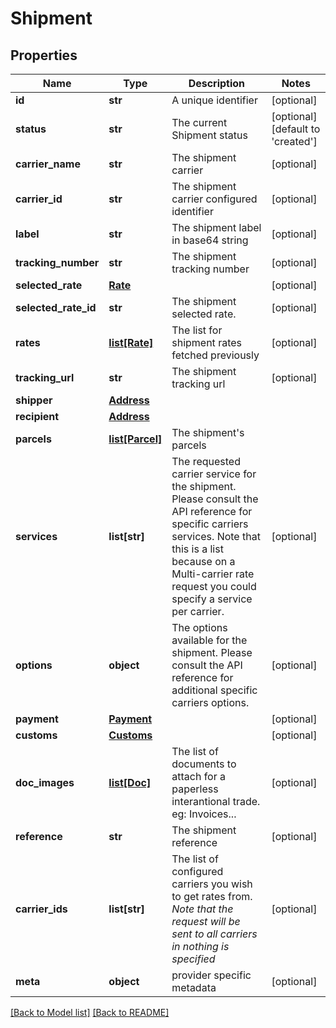 # Shipment

## Properties
Name | Type | Description | Notes
------------ | ------------- | ------------- | -------------
**id** | **str** | A unique identifier | [optional] 
**status** | **str** | The current Shipment status | [optional] [default to 'created']
**carrier_name** | **str** | The shipment carrier | [optional] 
**carrier_id** | **str** | The shipment carrier configured identifier | [optional] 
**label** | **str** | The shipment label in base64 string | [optional] 
**tracking_number** | **str** | The shipment tracking number | [optional] 
**selected_rate** | [**Rate**](Rate.md) |  | [optional] 
**selected_rate_id** | **str** | The shipment selected rate. | [optional] 
**rates** | [**list[Rate]**](Rate.md) | The list for shipment rates fetched previously | [optional] 
**tracking_url** | **str** | The shipment tracking url | [optional] 
**shipper** | [**Address**](Address.md) |  | 
**recipient** | [**Address**](Address.md) |  | 
**parcels** | [**list[Parcel]**](Parcel.md) | The shipment&#x27;s parcels | 
**services** | **list[str]** |  The requested carrier service for the shipment.  Please consult the API reference for specific carriers services. Note that this is a list because on a Multi-carrier rate request you could specify a service per carrier.  | [optional] 
**options** | **object** |  The options available for the shipment. Please consult the API reference for additional specific carriers options.  | [optional] 
**payment** | [**Payment**](Payment.md) |  | [optional] 
**customs** | [**Customs**](Customs.md) |  | [optional] 
**doc_images** | [**list[Doc]**](Doc.md) |  The list of documents to attach for a paperless interantional trade.  eg: Invoices...  | [optional] 
**reference** | **str** | The shipment reference | [optional] 
**carrier_ids** | **list[str]** |  The list of configured carriers you wish to get rates from.  *Note that the request will be sent to all carriers in nothing is specified*  | [optional] 
**meta** | **object** | provider specific metadata | [optional] 

[[Back to Model list]](../README.md#documentation-for-models) [[Back to README]](../README.md)

